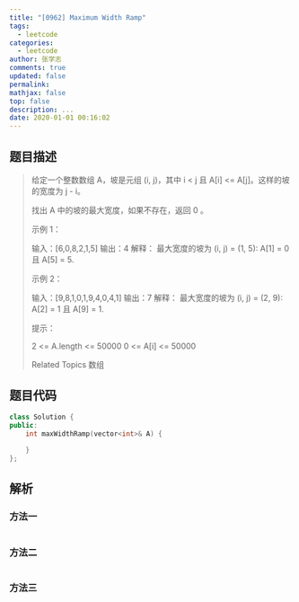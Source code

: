 ```yaml
---
title: "[0962] Maximum Width Ramp"
tags:
  - leetcode
categories:
  - leetcode
author: 张学志
comments: true
updated: false
permalink:
mathjax: false
top: false
description: ...
date: 2020-01-01 00:16:02
---
```


## 题目描述

> 给定一个整数数组 A，坡是元组 (i, j)，其中 i < j 且 A[i] <= A[j]。这样的坡的宽度为 j - i。 
> 
> 找出 A 中的坡的最大宽度，如果不存在，返回 0 。 
> 
> 
> 
> 示例 1： 
> 
> 输入：[6,0,8,2,1,5]
> 输出：4
> 解释：
> 最大宽度的坡为 (i, j) = (1, 5): A[1] = 0 且 A[5] = 5.
> 
> 
> 示例 2： 
> 
> 输入：[9,8,1,0,1,9,4,0,4,1]
> 输出：7
> 解释：
> 最大宽度的坡为 (i, j) = (2, 9): A[2] = 1 且 A[9] = 1.
> 
> 
> 
> 
> 提示： 
> 
> 
> 2 <= A.length <= 50000 
> 0 <= A[i] <= 50000 
> 
> 
> 
> Related Topics 数组

## 题目代码

```cpp
class Solution {
public:
    int maxWidthRamp(vector<int>& A) {
        
    }
};
```

## 解析

### 方法一

```cpp

```

### 方法二

```cpp

```

### 方法三

```cpp

```

